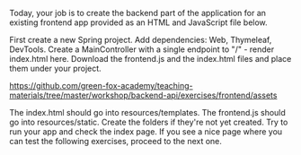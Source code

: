 Today, your job is to create the backend part of the application
for an existing frontend app provided as an HTML and JavaScript file below.

First create a new Spring project.
Add dependencies: Web, Thymeleaf, DevTools.
Create a MainController with a single endpoint to "/" -
render index.html here.
Download the frontend.js and the index.html files and place them under your project.

https://github.com/green-fox-academy/teaching-materials/tree/master/workshop/backend-api/exercises/frontend/assets

The index.html should go into resources/templates.
The frontend.js should go into resources/static.
Create the folders if they're not yet created.
Try to run your app and check the index page.
If you see a nice page where you can test the following exercises,
proceed to the next one.
